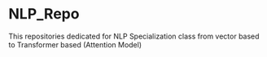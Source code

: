 # NLP_Repo

This repositories dedicated for NLP Specialization class from vector based to Transformer based (Attention Model)
